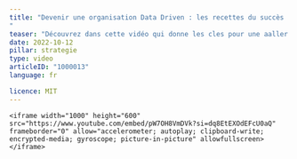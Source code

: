 ```yaml
---
title: "Devenir une organisation Data Driven : les recettes du succès
"
teaser: "Découvrez dans cette vidéo qui donne les cles pour une aaller vers une organisation Data Driven (Pejman Gohari & Nouamane Cherkaoui)."
date: 2022-10-12
pillar: strategie
type: video
articleID: "1000013"
language: fr

licence: MIT
---
```


<div class="extended">

	<iframe width="1000" height="600" src="https://www.youtube.com/embed/pW7OH8VmDVk?si=dq8EtEXOdEFcU0aQ"  frameborder="0" allow="accelerometer; autoplay; clipboard-write; encrypted-media; gyroscope; picture-in-picture" allowfullscreen></iframe>
</div>
